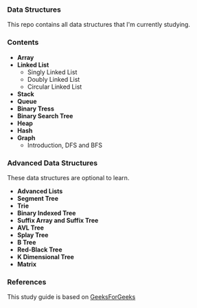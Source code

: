 ### Data Structures

This repo contains all data structures that I'm currently studying.

### Contents

- **Array**
- **Linked List**
  - Singly Linked List
  - Doubly Linked List
  - Circular Linked List
- **Stack**
- **Queue**
- **Binary Tress**
- **Binary Search Tree**
- **Heap**
- **Hash**
- **Graph**
  - Introduction, DFS and BFS

### Advanced Data Structures

These data structures are optional to learn.

- **Advanced Lists**
- **Segment Tree**
- **Trie**
- **Binary Indexed Tree**
- **Suffix Array and Suffix Tree**
- **AVL Tree**
- **Splay Tree**
- **B Tree**
- **Red-Black Tree**
- **K Dimensional Tree**
- **Matrix**

### References

This study guide is based on [GeeksForGeeks](https://www.geeksforgeeks.org/data-structures/)